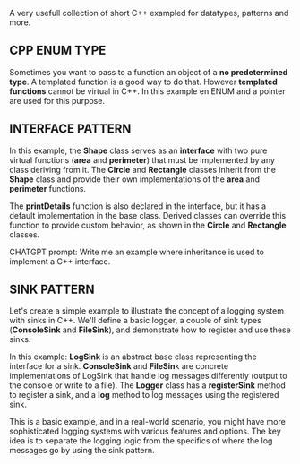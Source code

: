 A very usefull collection of short C++ exampled for datatypes, patterns and more.

## CPP ENUM TYPE

Sometimes you want to pass to a function an object of a **no predetermined type**. A templated function is a good way to do that. However **templated functions** cannot be virtual in C++. In this example en ENUM and a pointer are used for this purpose.

## INTERFACE PATTERN

In this example, the **Shape** class serves as an **interface** with two pure virtual functions (**area** and **perimeter**) that must be implemented by any class deriving from it. The **Circle** and **Rectangle** classes inherit from the **Shape** class and provide their own implementations of the **area** and **perimeter** functions.

The **printDetails** function is also declared in the interface, but it has a default implementation in the base class. Derived classes can override this function to provide custom behavior, as shown in the **Circle** and **Rectangle** classes.

CHATGPT prompt: Write me an example where inheritance is used to implement a C++ interface.

## SINK PATTERN
Let's create a simple example to illustrate the concept of a logging system with sinks in C++. We'll define a basic logger, a couple of sink types (**ConsoleSink** and **FileSink**), and demonstrate how to register and use these sinks.

In this example:
    **LogSink** is an abstract base class representing the interface for a sink.
    **ConsoleSink** and **FileSin**k are concrete implementations of LogSink that handle log messages differently (output to the console or write to a file).
    The **Logger** class has a **registerSink** method to register a sink, and a **log** method to log messages using the registered sink.

This is a basic example, and in a real-world scenario, you might have more sophisticated logging systems with various features and options. The key idea is to separate the logging logic from the specifics of where the log messages go by using the sink pattern.
